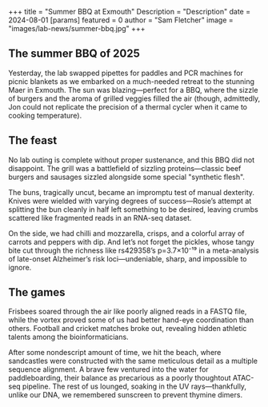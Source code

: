 +++
title = "Summer BBQ at Exmouth"
Description = "Description"
date = 2024-08-01
[params]
    featured = 0
    author = "Sam Fletcher"
    image = "images/lab-news/summer-bbq.jpg"
+++

## The summer BBQ of 2025

Yesterday, the lab swapped pipettes for paddles and PCR machines for picnic
blankets as we embarked on a much-needed retreat to the stunning Maer in
Exmouth. The sun was blazing—perfect for a BBQ, where the sizzle of burgers and
the aroma of grilled veggies filled the air (though, admittedly, Jon could not
replicate the precision of a thermal cycler when it came to cooking
temperature).

## The feast

No lab outing is complete without proper sustenance, and this BBQ did not
disappoint. The grill was a battlefield of sizzling proteins—classic beef
burgers and sausages sizzled alongside some special "synthetic flesh".

The buns, tragically uncut, became an impromptu test of manual dexterity.
Knives were wielded with varying degrees of success—Rosie’s attempt at
splitting the bun cleanly in half left something to be desired, leaving crumbs
scattered like fragmented reads in an RNA-seq dataset.

On the side, we had chilli and mozzarella, crisps, and a colorful array of
carrots and peppers with dip. And let’s not forget the pickles, whose tangy
bite cut through the richness like rs429358’s p=3.7×10⁻¹⁹ in a meta-analysis of
late-onset Alzheimer’s risk loci—undeniable, sharp, and impossible to ignore.

## The games

Frisbees soared through the air like poorly aligned reads in a FASTQ file,
while the vortex proved some of us had better hand-eye coordination than
others. Football and cricket matches broke out, revealing hidden athletic
talents among the bioinformaticians.

After some nondescript amount of time, we hit the beach, where sandcastles were
constructed with the same meticulous detail as a multiple sequence alignment. A
brave few ventured into the water for paddleboarding, their balance as
precarious as a poorly thoughtout ATAC-seq pipeline. The rest of us lounged,
soaking in the UV rays—thankfully, unlike our DNA, we remembered sunscreen to
prevent thymine dimers.
